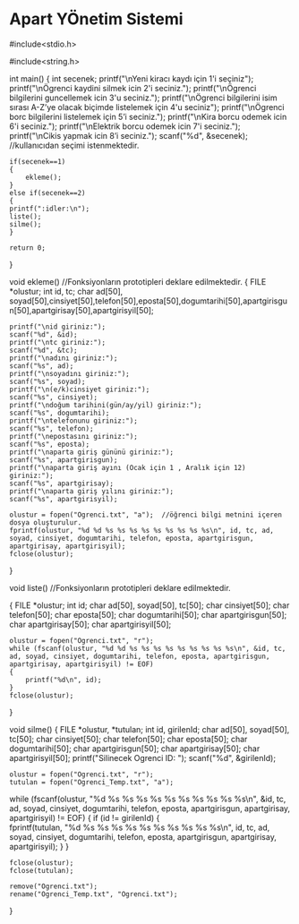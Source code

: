 # Apart YÖnetim Sistemi

#include<stdio.h>

#include<string.h>

int main()
{
    int secenek; 
    printf("\nYeni kiracı kaydı için 1'i seçiniz");
    printf("\nÖgrenci kaydini silmek icin 2'i seciniz.");
    printf("\nÖgrenci bilgilerini guncellemek icin 3'u seciniz.");
    printf("\nÖgrenci bilgilerini isim sırası A-Z’ye olacak biçimde listelemek için 4'u seciniz");
    printf("\nÖgrenci borc bilgilerini listelemek için 5’i seciniz.");
    printf("\nKira borcu odemek icin 6'i seciniz.");
    printf("\nElektrik borcu odemek icin 7'i seciniz.");
    printf("\nCikis yapmak icin 8’i seciniz.");
    scanf("%d", &secenek); //kullanıcıdan seçimi istenmektedir.
    
    if(secenek==1) 
    {
        ekleme(); 
    }
    else if(secenek==2)
    {
    printf(":idler:\n"); 
    liste();
    silme();
    }
    
    return 0;
}

void ekleme() //Fonksiyonların prototipleri deklare edilmektedir.
{
    FILE *olustur;
    int id, tc;
    char ad[50], soyad[50],cinsiyet[50],telefon[50],eposta[50],dogumtarihi[50],apartgirisgun[50],apartgirisay[50],apartgirisyil[50];

    printf("\nid giriniz:");
    scanf("%d", &id); 
    printf("\ntc giriniz:");
    scanf("%d", &tc);  
    printf("\nadını giriniz:");
    scanf("%s", ad); 
    printf("\nsoyadını giriniz:");
    scanf("%s", soyad);  
    printf("\n(e/k)cinsiyet giriniz:");
    scanf("%s", cinsiyet);  
    printf("\ndoğum tarihini(gün/ay/yil) giriniz:");
    scanf("%s", dogumtarihi);  
    printf("\ntelefonunu giriniz:");
    scanf("%s", telefon); 
    printf("\nepostasını giriniz:");
    scanf("%s", eposta);  
    printf("\naparta giriş gününü giriniz:");
    scanf("%s", apartgirisgun); 
    printf("\naparta giriş ayını (Ocak için 1 , Aralık için 12) giriniz:");
    scanf("%s", apartgirisay);  
    printf("\naparta giriş yılını giriniz:");
    scanf("%s", apartgirisyil); 

    olustur = fopen("Ogrenci.txt", "a");  //öğrenci bilgi metnini içeren dosya oluşturulur.               
    fprintf(olustur, "%d %d %s %s %s %s %s %s %s %s %s\n", id, tc, ad, soyad, cinsiyet, dogumtarihi, telefon, eposta, apartgirisgun, apartgirisay, apartgirisyil);
    fclose(olustur);                                    
}


void liste() //Fonksiyonların prototipleri deklare edilmektedir.

{
    FILE *olustur;
    int id;
    char ad[50], soyad[50], tc[50];
    char cinsiyet[50];
    char telefon[50];
    char eposta[50];
    char dogumtarihi[50];
    char apartgirisgun[50];
    char apartgirisay[50];
    char apartgirisyil[50];

    olustur = fopen("Ogrenci.txt", "r"); 
    while (fscanf(olustur, "%d %d %s %s %s %s %s %s %s %s %s\n", &id, tc, ad, soyad, cinsiyet, dogumtarihi, telefon, eposta, apartgirisgun, apartgirisay, apartgirisyil) != EOF)
    {                       
        printf("%d\n", id); 
    }
    fclose(olustur); 
}


void silme() 
{
    FILE *olustur, *tutulan;
    int id, girilenId;
    char ad[50], soyad[50], tc[50];
    char cinsiyet[50];
    char telefon[50];
    char eposta[50];
    char dogumtarihi[50];
    char apartgirisgun[50];
    char apartgirisay[50];
    char apartgirisyil[50];
    printf("Silinecek Ogrenci ID: ");
    scanf("%d", &girilenId);

    olustur = fopen("Ogrenci.txt", "r");        
    tutulan = fopen("Ogrenci_Temp.txt", "a"); 

    
   while (fscanf(olustur, "%d %s %s %s %s %s %s %s %s %s %s\n", &id, tc, ad, soyad, cinsiyet, dogumtarihi, telefon, eposta, apartgirisgun, apartgirisay, apartgirisyil) != EOF)
    {
        if (id != girilenId) 
        {                                                    
            fprintf(tutulan, "%d %s %s %s %s %s %s %s %s %s %s\n", id, tc, ad, soyad, cinsiyet, dogumtarihi, telefon, eposta, apartgirisgun, apartgirisay, apartgirisyil); 
        }
    }

    fclose(olustur); 
    fclose(tutulan);

    remove("Ogrenci.txt");                     
    rename("Ogrenci_Temp.txt", "Ogrenci.txt"); 
}
